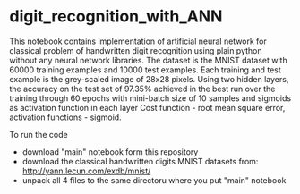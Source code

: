 # digit_recognition_with_ANN

This notebook contains implementation of artificial neural network for classical problem of handwritten digit recognition using plain python without any neural network libraries.
The dataset is the MNIST dataset with 60000 training examples and 10000 test examples. Each training and test example is the grey-scaled image of 28x28 pixels.
Using two hidden layers, the accuracy on the test set of 97.35% achieved in the best run over the training through 60 epochs with mini-batch size of 10 samples and sigmoids as activation function in each layer
Cost function - root mean square error, activation functions - sigmoid.

To run the code
- download "main" notebook form this repository
- download the classical handwritten digits MNIST datasets from:
http://yann.lecun.com/exdb/mnist/
- unpack all 4 files to the same directoru where you put "main" notebook
